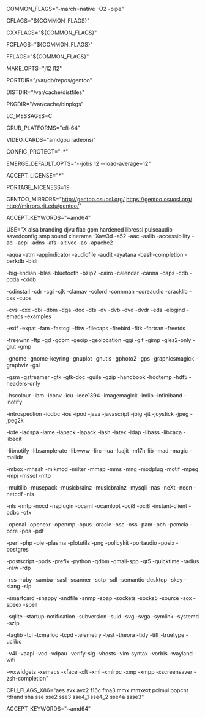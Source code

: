 COMMON_FLAGS="-march=native -O2 -pipe"

CFLAGS="${COMMON_FLAGS}"

CXXFLAGS="${COMMON_FLAGS}"

FCFLAGS="${COMMON_FLAGS}"

FFLAGS="${COMMON_FLAGS}"

MAKE_OPTS="j12 l12"

PORTDIR="/var/db/repos/gentoo"

DISTDIR="/var/cache/distfiles"

PKGDIR="/var/cache/binpkgs"

LC_MESSAGES=C

GRUB_PLATFORMS="efi-64"

VIDEO_CARDS="amdgpu radeonsi"

CONFIG_PROTECT="-*"

EMERGE_DEFAULT_OPTS="--jobs 12 --load-average=12"

ACCEPT_LICENSE="*"

PORTAGE_NICENESS=19

GENTOO_MIRRORS="http://gentoo.osuosl.org/ https://gentoo.osuosl.org/ http://mirrors.rit.edu/gentoo/"

ACCEPT_KEYWORDS="~amd64"

USE="X alsa branding djvu flac gpm hardened libressl pulseaudio savedconfig smp sound
xinerama
-Xaw3d -a52 -aac -aalib -accessibility -acl -acpi -adns -afs -altivec -ao -apache2

-aqua -atm -appindicator -audiofile -audit -ayatana -bash-completion -berkdb -bidi

-big-endian -blas -bluetooth -bzip2 -cairo -calendar -canna -caps -cdb -cdda -cddb

-cdinstall -cdr -cgi -cjk -clamav -colord -connman -coreaudio	-cracklib -css -cups

-cvs -cxx	-dbi -dbm -dga -doc -dts -dv -dvb -dvd -dvdr -eds -elogind -emacs -examples 

-exif -expat -fam -fastcgi -fftw -filecaps -firebird -fltk -fortran -freetds 

-freewnn -ftp -gd -gdbm -geoip -geolocation -ggi -gif -gimp -gles2-only	-glut -gmp

-gnome -gnome-keyring	-gnuplot -gnutls -gphoto2 -gps -graphicsmagick -graphviz -gsl

-gsm -gstreamer -gtk -gtk-doc -guile -gzip -handbook -hddtemp -hdf5 -headers-only	

-hscolour -ibm -iconv -icu -ieee1394 -imagemagick -imlib -infiniband -inotify 

-introspection -iodbc -ios -ipod -java -javascript -jbig -jit -joystick -jpeg -jpeg2k

-kde -ladspa -lame -lapack -lapack -lash -latex -ldap -libass -libcaca -libedit

-libnotify -libsamplerate -libwww -lirc -lua -luajit -m17n-lib -mad -magic -maildir

-mbox -mhash -mikmod -milter -mmap -mms -mng -modplug -motif -mpeg -mpi -mssql -mtp

-multilib -musepack -musicbrainz -musicbrainz -mysqli -nas -neXt -neon -netcdf -nis 

-nls -nntp -nocd -nsplugin -ocaml -ocamlopt -oci8 -oci8 -instant-client -odbc -ofx

-openal -openexr -openmp -opus -oracle -osc -oss -pam -pch -pcmcia -pcre -pda -pdf 

-perl -php -pie -plasma -plotutils -png -policykit -portaudio -posix -postgres 

-postscript -ppds -prefix -python -qdbm -qmail-spp -qt5 -quicktime -radius -raw -rdp

-rss -ruby -samba -sasl -scanner -sctp -sdl -semantic-desktop	-skey -slang -slp 

-smartcard -snappy -sndfile -snmp -soap -sockets -socks5 -source -sox -speex -spell

-sqlite -startup-notification	-subversion	-suid -svg -svga -symlink -systemd -szip

-taglib -tcl -tcmalloc -tcpd -telemetry -test -theora -tidy -tiff -truetype -uclibc

-v4l -vaapi -vcd -vdpau -verify-sig	-vhosts -vim-syntax	-vorbis -wayland -wifi

-wxwidgets -xemacs -xface -xft -xml -xmlrpc -xmp -xmpp -xscreensaver -zsh-completion"

CPU_FLAGS_X86="aes avx avx2 f16c fma3 mmx mmxext pclmul popcnt rdrand sha sse sse2 sse3 sse4_1 sse4_2 sse4a ssse3"

ACCEPT_KEYWORDS="~amd64"
